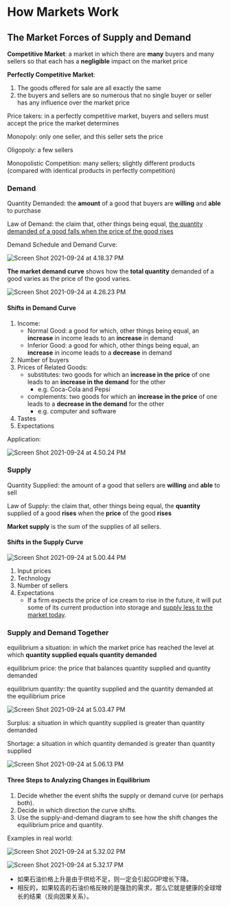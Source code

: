 # How Markets Work

## The Market Forces of Supply and Demand

**Competitive Market**: a market in which there are **many** buyers and many sellers so that each has a **negligible** impact on the market price

**Perfectly Competitive Market**:

1. The goods offered for sale are all exactly the same
2. the buyers and sellers are so numerous that no single buyer or seller has any influence over the market price

Price takers: in a perfectly competitive market, buyers and sellers must accept the price the market determines

Monopoly: only one seller, and this seller sets the price

Oligopoly: a few sellers

Monopolistic Competition: many sellers; slightly different products (compared with identical products in perfectly competition)

### Demand

Quantity Demanded: the **amount** of a good that buyers are **willing** and **able** to purchase

Law of Demand: the claim that, other things being equal, <u>the quantity demanded of a good falls when the price of the good rises</u>

Demand Schedule and Demand Curve:

![Screen Shot 2021-09-24 at 4.18.37 PM](How%20Markets%20Work.assets/Screen%20Shot%202021-09-24%20at%204.18.37%20PM.png)

**The market demand curve** shows how the **total quantity** demanded of a good varies as the price of the good varies.

![Screen Shot 2021-09-24 at 4.26.23 PM](How%20Markets%20Work.assets/Screen%20Shot%202021-09-24%20at%204.26.23%20PM.png)

#### Shifts in Demand Curve

1. Income:
    - Normal Good: a good for which, other things being equal, an **increase** in income leads to an **increase** in demand
    - Inferior Good: a good for which, other things being equal, an **increase** in income leads to a **decrease** in demand
2. Number of buyers
3. Prices of Related Goods:
    - substitutes: two goods for which an **increase in the price** of one leads to an **increase in the demand** for the other
        - e.g. Coca-Cola and Pepsi
    - complements: two goods for which an **increase in the price** of one leads to a **decrease in the demand** for the other
        - e.g. computer and software
4. Tastes
5. Expectations

Application:

![Screen Shot 2021-09-24 at 4.50.24 PM](How%20Markets%20Work.assets/Screen%20Shot%202021-09-24%20at%204.50.24%20PM.png)

### Supply

Quantity Supplied: the amount of a good that sellers are **willing** and **able** to sell

Law of Supply: the claim that, other things being equal, the **quantity** supplied of a good **rises** when the **price** of the good **rises**

**Market supply** is the sum of the supplies of all sellers.

#### Shifts in the Supply Curve

![Screen Shot 2021-09-24 at 5.00.44 PM](How%20Markets%20Work.assets/Screen%20Shot%202021-09-24%20at%205.00.44%20PM.png)

1. Input prices
2. Technology
3. Number of sellers
4. Expectations
    - If a firm expects the price of ice cream to rise in the future, it will put some of its current production into storage and <u>supply less to the market today</u>.

### Supply and Demand Together

equilibrium a situation: in which the market price has reached the level at which **quantity supplied equals quantity demanded**

equilibrium price: the price that balances quantity supplied and quantity demanded

equilibrium quantity: the quantity supplied and the quantity demanded at the equilibrium price

![Screen Shot 2021-09-24 at 5.03.47 PM](How%20Markets%20Work.assets/Screen%20Shot%202021-09-24%20at%205.03.47%20PM.png)

Surplus: a situation in which quantity supplied is greater than quantity demanded

Shortage: a situation in which quantity demanded is greater than quantity supplied

![Screen Shot 2021-09-24 at 5.06.13 PM](How%20Markets%20Work.assets/Screen%20Shot%202021-09-24%20at%205.06.13%20PM.png)

#### Three Steps to Analyzing Changes in Equilibrium

1. Decide whether the event shifts the supply or demand curve (or perhaps both).
2. Decide in which direction the curve shifts.
3. Use the supply-and-demand diagram to see how the shift changes the equilibrium price and quantity.

Examples in real world:

![Screen Shot 2021-09-24 at 5.32.02 PM](How%20Markets%20Work.assets/Screen%20Shot%202021-09-24%20at%205.32.02%20PM.png)

![Screen Shot 2021-09-24 at 5.32.17 PM](How%20Markets%20Work.assets/Screen%20Shot%202021-09-24%20at%205.32.17%20PM.png)

- 如果石油价格上升是由于供给不足，则一定会引起GDP增长下降。
- 相反的，如果较高的石油价格反映的是强劲的需求，那么它就是健康的全球增长的结果（反向因果关系）。



